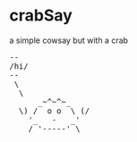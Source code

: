 # crabSay
a simple cowsay but with a crab
<pre>
--
/hi/
--
 \
  \
      _~^~^~_
  \) /  o o  \ (/
    '_   -   _' 
    / '-----' \
</pre>
